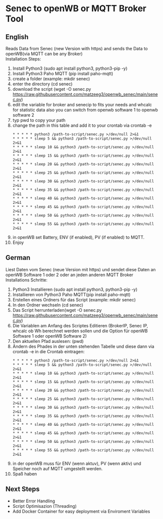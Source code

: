 # Senec to openWB or MQTT Broker Tool
## English
Reads Data from Senec (new Version with https) and sends the Data to openWB(via MQTT can be any Broker)  
Installation Steps:  
1. Install Python3 (sudo apt install python3, python3-pip -y)
2. Install Python3 Paho MQTT (pip install paho-mqtt)
3. create a folder (example: mkdir senec)
4. enter the directory (cd senec)
5. download the script (wget -O senec.py https://raw.githubusercontent.com/matzeeg3/openwb_senec/main/senec.py)
6. edit the variable for broker and senecip to fits your needs and whcalc for statistic data also you can switch from openwb software 1 to openwb software 2
7. typ pwd to copy your path
8. change the path in this table and add it to your crontab via crontab -e
   ```
   * * * * * python3 /path-to-script/senec.py >/dev/null 2>&1
   * * * * * sleep 5 && python3 /path-to-script/senec.py >/dev/null 2>&1
   * * * * * sleep 10 && python3 /path-to-script/senec.py >/dev/null 2>&1
   * * * * * sleep 15 && python3 /path-to-script/senec.py >/dev/null 2>&1
   * * * * * sleep 20 && python3 /path-to-script/senec.py >/dev/null 2>&1
   * * * * * sleep 25 && python3 /path-to-script/senec.py >/dev/null 2>&1
   * * * * * sleep 30 && python3 /path-to-script/senec.py >/dev/null 2>&1
   * * * * * sleep 35 && python3 /path-to-script/senec.py >/dev/null 2>&1
   * * * * * sleep 40 && python3 /path-to-script/senec.py >/dev/null 2>&1
   * * * * * sleep 45 && python3 /path-to-script/senec.py >/dev/null 2>&1
   * * * * * sleep 50 && python3 /path-to-script/senec.py >/dev/null 2>&1
   * * * * * sleep 55 && python3 /path-to-script/senec.py >/dev/null 2>&1
   ```
9. in openWB set Battery, ENV (if enabled), PV (if enabled) to MQTT.
10. Enjoy  

## German
Liest Daten vom Senec (neue Version mit https) und sendet diese Daten an openWB Software 1 oder 2 oder an jeden anderen MQTT Broker  
Installations Schritte:  
1. Python3 Installieren (sudo apt install python3, python3-pip -y)
2. Installieren von Python3 Paho MQTT(pip install paho-mqtt)
3. Erstellen eines Ordners für das Script (example: mkdir senec)
4. In den Ordner wechseln (cd senec)
5. Das Script herrunterladen(wget -O senec.py https://raw.githubusercontent.com/matzeeg3/openwb_senec/main/senec.py)
6. Die Variablen am Anfang des Scriptes Editieren (BrokerIP, Senec IP, whcalc ob Wh berechnet werden sollen und die Option für openWB Software 1 oder openWB Software 2)
7. Den aktuellen Pfad auslesen: (pwd)
8. Ändern des Phades in der unten stehenden Tabelle und diese dann via crontab -e in die Crontab eintragen:
   ```
   * * * * * python3 /path-to-script/senec.py >/dev/null 2>&1
   * * * * * sleep 5 && python3 /path-to-script/senec.py >/dev/null 2>&1
   * * * * * sleep 10 && python3 /path-to-script/senec.py >/dev/null 2>&1
   * * * * * sleep 15 && python3 /path-to-script/senec.py >/dev/null 2>&1
   * * * * * sleep 20 && python3 /path-to-script/senec.py >/dev/null 2>&1
   * * * * * sleep 25 && python3 /path-to-script/senec.py >/dev/null 2>&1
   * * * * * sleep 30 && python3 /path-to-script/senec.py >/dev/null 2>&1
   * * * * * sleep 35 && python3 /path-to-script/senec.py >/dev/null 2>&1
   * * * * * sleep 40 && python3 /path-to-script/senec.py >/dev/null 2>&1
   * * * * * sleep 45 && python3 /path-to-script/senec.py >/dev/null 2>&1
   * * * * * sleep 50 && python3 /path-to-script/senec.py >/dev/null 2>&1
   * * * * * sleep 55 && python3 /path-to-script/senec.py >/dev/null 2>&1
   ```
9. in der openWB muss für ENV (wenn aktuv), PV (wenn aktiv) und Speicher noch auf MQTT umgestellt werden.
10. Spaß haben


## Next Steps
- Better Error Handling
- Script Optimisazion (Threading)
- Add Docker Container for easy deployment via Enviroment Variables
